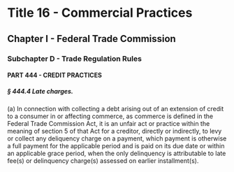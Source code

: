 
# Title 16 - Commercial Practices
## Chapter I - Federal Trade Commission
### Subchapter D - Trade Regulation Rules
#### PART 444 - CREDIT PRACTICES
##### § 444.4 Late charges.

(a) In connection with collecting a debt arising out of an extension of credit to a consumer in or affecting commerce, as commerce is defined in the Federal Trade Commission Act, it is an unfair act or practice within the meaning of section 5 of that Act for a creditor, directly or indirectly, to levy or collect any deliquency charge on a payment, which payment is otherwise a full payment for the applicable period and is paid on its due date or within an applicable grace period, when the only delinquency is attributable to late fee(s) or delinquency charge(s) assessed on earlier installment(s).
